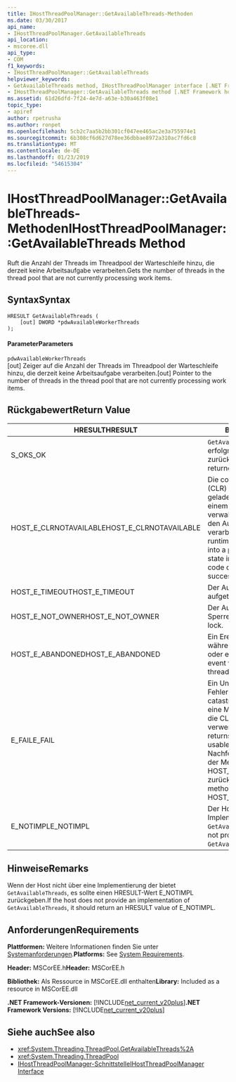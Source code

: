 ```yaml
---
title: IHostThreadPoolManager::GetAvailableThreads-Methoden
ms.date: 03/30/2017
api_name:
- IHostThreadPoolManager.GetAvailableThreads
api_location:
- mscoree.dll
api_type:
- COM
f1_keywords:
- IHostThreadPoolManager::GetAvailableThreads
helpviewer_keywords:
- GetAvailableThreads method, IHostThreadPoolManager interface [.NET Framework hosting]
- IHostThreadPoolManager::GetAvailableThreads method [.NET Framework hosting]
ms.assetid: 61d26dfd-7f24-4e7d-a63e-b30a463f08e1
topic_type:
- apiref
author: rpetrusha
ms.author: ronpet
ms.openlocfilehash: 5cb2c7aa5b2bb301cf047ee465ac2e3a755974e1
ms.sourcegitcommit: 6b308cf6d627d78ee36dbbae8972a310ac7fd6c8
ms.translationtype: MT
ms.contentlocale: de-DE
ms.lasthandoff: 01/23/2019
ms.locfileid: "54615304"
---
```

# <a name="ihostthreadpoolmanagergetavailablethreads-method"></a><span data-ttu-id="ed6ca-102">IHostThreadPoolManager::GetAvailableThreads-Methoden</span><span class="sxs-lookup"><span data-stu-id="ed6ca-102">IHostThreadPoolManager::GetAvailableThreads Method</span></span>
<span data-ttu-id="ed6ca-103">Ruft die Anzahl der Threads im Threadpool der Warteschleife hinzu, die derzeit keine Arbeitsaufgabe verarbeiten.</span><span class="sxs-lookup"><span data-stu-id="ed6ca-103">Gets the number of threads in the thread pool that are not currently processing work items.</span></span>  
  
## <a name="syntax"></a><span data-ttu-id="ed6ca-104">Syntax</span><span class="sxs-lookup"><span data-stu-id="ed6ca-104">Syntax</span></span>  
  
```  
HRESULT GetAvailableThreads (  
    [out] DWORD *pdwAvailableWorkerThreads  
);  
```  
  
#### <a name="parameters"></a><span data-ttu-id="ed6ca-105">Parameter</span><span class="sxs-lookup"><span data-stu-id="ed6ca-105">Parameters</span></span>  
 `pdwAvailableWorkerThreads`  
 <span data-ttu-id="ed6ca-106">[out] Zeiger auf die Anzahl der Threads im Threadpool der Warteschleife hinzu, die derzeit keine Arbeitsaufgabe verarbeiten.</span><span class="sxs-lookup"><span data-stu-id="ed6ca-106">[out] Pointer to the number of threads in the thread pool that are not currently processing work items.</span></span>  
  
## <a name="return-value"></a><span data-ttu-id="ed6ca-107">Rückgabewert</span><span class="sxs-lookup"><span data-stu-id="ed6ca-107">Return Value</span></span>  
  
|<span data-ttu-id="ed6ca-108">HRESULT</span><span class="sxs-lookup"><span data-stu-id="ed6ca-108">HRESULT</span></span>|<span data-ttu-id="ed6ca-109">Beschreibung</span><span class="sxs-lookup"><span data-stu-id="ed6ca-109">Description</span></span>|  
|-------------|-----------------|  
|<span data-ttu-id="ed6ca-110">S_OK</span><span class="sxs-lookup"><span data-stu-id="ed6ca-110">S_OK</span></span>|<span data-ttu-id="ed6ca-111">`GetAvailableThreads` wurde erfolgreich zurückgegeben.</span><span class="sxs-lookup"><span data-stu-id="ed6ca-111">`GetAvailableThreads` returned successfully.</span></span>|  
|<span data-ttu-id="ed6ca-112">HOST_E_CLRNOTAVAILABLE</span><span class="sxs-lookup"><span data-stu-id="ed6ca-112">HOST_E_CLRNOTAVAILABLE</span></span>|<span data-ttu-id="ed6ca-113">Die common Language Runtime (CLR) wurde nicht in einen Prozess geladen wurde, oder die CLR ist in einem Zustand, in dem nicht verwalteten Code ausführen oder den Aufruf erfolgreich zu verarbeiten.</span><span class="sxs-lookup"><span data-stu-id="ed6ca-113">The common language runtime (CLR) has not been loaded into a process, or the CLR is in a state in which it cannot run managed code or process the call successfully.</span></span>|  
|<span data-ttu-id="ed6ca-114">HOST_E_TIMEOUT</span><span class="sxs-lookup"><span data-stu-id="ed6ca-114">HOST_E_TIMEOUT</span></span>|<span data-ttu-id="ed6ca-115">Der Aufruf ist ein Timeout aufgetreten.</span><span class="sxs-lookup"><span data-stu-id="ed6ca-115">The call timed out.</span></span>|  
|<span data-ttu-id="ed6ca-116">HOST_E_NOT_OWNER</span><span class="sxs-lookup"><span data-stu-id="ed6ca-116">HOST_E_NOT_OWNER</span></span>|<span data-ttu-id="ed6ca-117">Der Aufrufer ist nicht Besitzer der Sperre.</span><span class="sxs-lookup"><span data-stu-id="ed6ca-117">The caller does not own the lock.</span></span>|  
|<span data-ttu-id="ed6ca-118">HOST_E_ABANDONED</span><span class="sxs-lookup"><span data-stu-id="ed6ca-118">HOST_E_ABANDONED</span></span>|<span data-ttu-id="ed6ca-119">Ein Ereignis wurde abgebrochen, während sich der blockierte Thread oder eine Fiber darauf gewartet.</span><span class="sxs-lookup"><span data-stu-id="ed6ca-119">An event was canceled while a blocked thread or fiber was waiting on it.</span></span>|  
|<span data-ttu-id="ed6ca-120">E_FAIL</span><span class="sxs-lookup"><span data-stu-id="ed6ca-120">E_FAIL</span></span>|<span data-ttu-id="ed6ca-121">Ein Unbekannter Schwerwiegender Fehler ist aufgetreten.</span><span class="sxs-lookup"><span data-stu-id="ed6ca-121">An unknown catastrophic failure occurred.</span></span> <span data-ttu-id="ed6ca-122">Wenn eine Methode E_FAIL zurückgibt, ist die CLR nicht mehr im Prozess verwendet werden.</span><span class="sxs-lookup"><span data-stu-id="ed6ca-122">When a method returns E_FAIL, the CLR is no longer usable within the process.</span></span> <span data-ttu-id="ed6ca-123">Nachfolgende Aufrufe zum Hosten der Methoden HOST_E_CLRNOTAVAILABLE zurück.</span><span class="sxs-lookup"><span data-stu-id="ed6ca-123">Subsequent calls to hosting methods return HOST_E_CLRNOTAVAILABLE.</span></span>|  
|<span data-ttu-id="ed6ca-124">E_NOTIMPL</span><span class="sxs-lookup"><span data-stu-id="ed6ca-124">E_NOTIMPL</span></span>|<span data-ttu-id="ed6ca-125">Der Host stellt keine Implementierung von `GetAvailableThreads`.</span><span class="sxs-lookup"><span data-stu-id="ed6ca-125">The host does not provide an implementation of `GetAvailableThreads`.</span></span>|  
  
## <a name="remarks"></a><span data-ttu-id="ed6ca-126">Hinweise</span><span class="sxs-lookup"><span data-stu-id="ed6ca-126">Remarks</span></span>  
 <span data-ttu-id="ed6ca-127">Wenn der Host nicht über eine Implementierung der bietet `GetAvailableThreads`, es sollte einen HRESULT-Wert E_NOTIMPL zurückgeben.</span><span class="sxs-lookup"><span data-stu-id="ed6ca-127">If the host does not provide an implementation of `GetAvailableThreads`, it should return an HRESULT value of E_NOTIMPL.</span></span>  
  
## <a name="requirements"></a><span data-ttu-id="ed6ca-128">Anforderungen</span><span class="sxs-lookup"><span data-stu-id="ed6ca-128">Requirements</span></span>  
 <span data-ttu-id="ed6ca-129">**Plattformen:** Weitere Informationen finden Sie unter [Systemanforderungen](../../../../docs/framework/get-started/system-requirements.md).</span><span class="sxs-lookup"><span data-stu-id="ed6ca-129">**Platforms:** See [System Requirements](../../../../docs/framework/get-started/system-requirements.md).</span></span>  
  
 <span data-ttu-id="ed6ca-130">**Header:** MSCorEE.h</span><span class="sxs-lookup"><span data-stu-id="ed6ca-130">**Header:** MSCorEE.h</span></span>  
  
 <span data-ttu-id="ed6ca-131">**Bibliothek:** Als Ressource in MSCorEE.dll enthalten</span><span class="sxs-lookup"><span data-stu-id="ed6ca-131">**Library:** Included as a resource in MSCorEE.dll</span></span>  
  
 <span data-ttu-id="ed6ca-132">**.NET Framework-Versionen:** [!INCLUDE[net_current_v20plus](../../../../includes/net-current-v20plus-md.md)]</span><span class="sxs-lookup"><span data-stu-id="ed6ca-132">**.NET Framework Versions:** [!INCLUDE[net_current_v20plus](../../../../includes/net-current-v20plus-md.md)]</span></span>  
  
## <a name="see-also"></a><span data-ttu-id="ed6ca-133">Siehe auch</span><span class="sxs-lookup"><span data-stu-id="ed6ca-133">See also</span></span>
- <xref:System.Threading.ThreadPool.GetAvailableThreads%2A>
- <xref:System.Threading.ThreadPool>
- [<span data-ttu-id="ed6ca-134">IHostThreadPoolManager-Schnittstelle</span><span class="sxs-lookup"><span data-stu-id="ed6ca-134">IHostThreadPoolManager Interface</span></span>](../../../../docs/framework/unmanaged-api/hosting/ihostthreadpoolmanager-interface.md)
